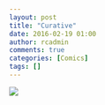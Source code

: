 ```yaml
---
layout: post
title: "Curative"
date: 2016-02-19 01:00
author: rcadmin
comments: true
categories: [Comics]
tags: []
---
```

<a href="../comics/2016/02/19/curative"><img src="http://dl.bitsmack.com/comics/20160219.jpg" /></a>
